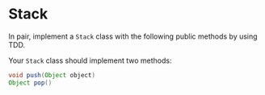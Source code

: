 # Stack

In pair, implement a `Stack` class with the following public methods by  using TDD.

Your `Stack` class should implement two methods:

``` Java
void push(Object object)
Object pop()
```

